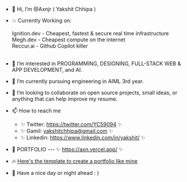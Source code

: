 - 👋 Hi, I’m @Axnjr ( Yakshit Chhipa )
- 💥 Currently Working on: <br><br>
      Ignition.dev - Cheapest, fastest & secure real time infrastructure <br>
      Megh.dev - Cheapest compute on the internet <br>
      Reccur.ai - Github Copilot killer <br><br>
- 👀 I’m interested in PROGRAMMING, DESIGNING, FULL-STACK WEB & APP DEVELOPMENT, and AI.
- 🌱 I’m currently pursuing engineering in AIML 3rd year.
- 💞️ I’m looking to collaborate on open source projects, small ideas, or anything that can help improve my resume.
- 📫 How to reach me
    - ✨ Twitter: https://twitter.com/YC59094 ✨
    - ✨ Gamil: yakshitchhipa@gmail.com ✨
    - ✨ Linkedin: https://www.linkedin.com/in/yakshit/  ✨

- 🚀 PORTFOLIO --- ✨ https://axn.vercel.app/ ✨
- 🔥 [Here's the template to create a portfolio like mine](https://github.com/Axnjr/Portfolio-template)
- 🤙 Have a nice day or night ahead : ) 
